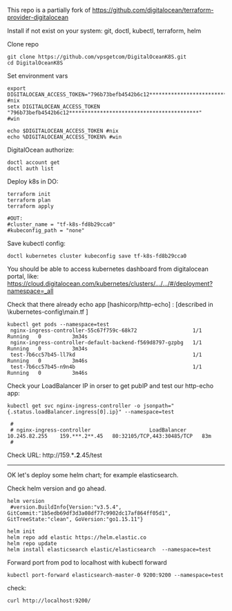 This repo is a partially fork of https://github.com/digitalocean/terraform-provider-digitalocean

Install if not exist on your system: git, doctl, kubectl, terraform, helm 


Clone repo

```
git clone https://github.com/vpsgetcom/DigitalOceanK8S.git
cd DigitalOceanK8S
```

Set environment vars 
```
export  DIGITALOCEAN_ACCESS_TOKEN="796b73befb4542b6c12******************************************" #nix
setx DIGITALOCEAN_ACCESS_TOKEN "796b73befb4542b6c12******************************************"    #win

echo $DIGITALOCEAN_ACCESS_TOKEN #nix
echo %DIGITALOCEAN_ACCESS_TOKEN% #win
```


DigitalOcean authorize:

```
doctl account get
doctl auth list
```

Deploy k8s in DO:

```
terraform init
terraform plan
terraform apply

```
```
#OUT:
#cluster_name = "tf-k8s-fd8b29cca0"
#kubeconfig_path = "none"
```
Save kubectl config:

```
doctl kubernetes cluster kubeconfig save tf-k8s-fd8b29cca0
```
You should be able to access kubernetes dashboard from digitalocean portal, like: 
 https://cloud.digitalocean.com/kubernetes/clusters/.../.../#/deployment?namespace=_all


Check that there already echo app [hashicorp/http-echo] :
[described in \kubernetes-config\main.tf ]

```
kubectl get pods --namespace=test
 nginx-ingress-controller-55c67f759c-68k72                  1/1     Running   0          3m34s
 nginx-ingress-controller-default-backend-f569d8797-gzpbg   1/1     Running   0          3m34s
 test-7b6cc57b45-ll7kd                                      1/1     Running   0          3m46s
 test-7b6cc57b45-n9n4b                                      1/1     Running   0          3m46s
```

Check your LoadBalancer IP in orser to get pubIP and test our http-echo app: 
```
kubectl get svc nginx-ingress-controller -o jsonpath="{.status.loadBalancer.ingress[0].ip}" --namespace=test

 # 
 # nginx-ingress-controller                   LoadBalancer   10.245.82.255    159.***.2**.45   80:32105/TCP,443:30485/TCP   83m
 #
```
Check URL: http://159.***.2**.45/test 


-------


OK let's deploy some helm chart; for example elasticsearch.

Check helm version and go ahead.

```
helm version
 #version.BuildInfo{Version:"v3.5.4", GitCommit:"1b5edb69df3d3a08df77c9902dc17af864ff05d1", GitTreeState:"clean", GoVersion:"go1.15.11"}
```

```
helm init
helm repo add elastic https://helm.elastic.co
helm repo update
helm install elasticsearch elastic/elasticsearch  --namespace=test
```

Forward port from pod to localhost with kubectl forward
```
kubectl port-forward elasticsearch-master-0 9200:9200 --namespace=test
```
check:

```
curl http://localhost:9200/

```



